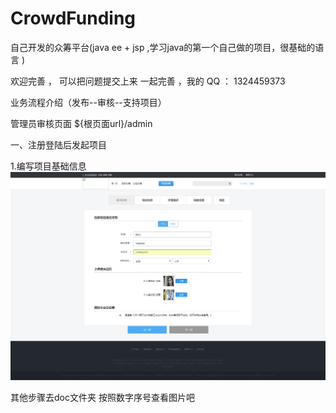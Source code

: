 # CrowdFunding
自己开发的众筹平台(java ee  + jsp ,学习java的第一个自己做的项目，很基础的语言 )

欢迎完善  ， 可以把问题提交上来 一起完善 ，我的 QQ ： 1324459373


业务流程介绍（发布--审核--支持项目）

管理员审核页面  ${根页面url}/admin

一、注册登陆后发起项目

  1.编写项目基础信息
   ![image](doc/1.发起项目-基础信息.png)
   
其他步骤去doc文件夹  按照数字序号查看图片吧



